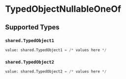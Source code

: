 # TypedObjectNullableOneOf


## Supported Types

### `shared.TypedObject1`

```python
value: shared.TypedObject1 = /* values here */
```

### `shared.TypedObject2`

```python
value: shared.TypedObject2 = /* values here */
```

